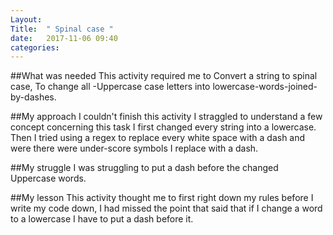 ```yaml
---
Layout: 
Title:  " Spinal case "
date:   2017-11-06 09:40
categories: 
---
```

##What was needed
This activity required me to Convert a string to spinal case,
To change all -Uppercase case letters into lowercase-words-joined-by-dashes.

##My approach
I couldn't finish this activity I straggled to understand a few concept concerning this task
I first changed every string into a lowercase.
Then I tried using a regex to replace every white space with a dash and were there were under-score symbols I replace with a dash.

 ##My struggle
 I was struggling to put a dash before the changed Uppercase words.

  ##My lesson 
  This activity thought me to first right down my rules before I write my code down,
  I had missed the point that said that if I change a word to a lowercase I have to put a dash before it. 


